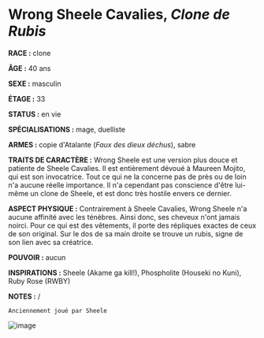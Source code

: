 # Wrong Sheele Cavalies, *Clone de Rubis*

**RACE :** clone

**ÂGE :** 40 ans 

**SEXE :** masculin

**ÉTAGE :** 33

**STATUS :** en vie

**SPÉCIALISATIONS :** mage, duelliste

**ARMES :** copie d'Atalante (*Faux des dieux déchus*), sabre

**TRAITS DE CARACTÈRE :** Wrong Sheele est une version plus douce et patiente de Sheele Cavalies. Il est entièrement dévoué à Maureen Mojito, qui est son invocatrice. Tout ce qui ne la concerne pas de près ou de loin n'a aucune réelle importance. Il n'a cependant pas conscience d'être lui-même un clone de Sheele, et est donc très hostile envers ce dernier.

**ASPECT PHYSIQUE :** Contrairement à Sheele Cavalies, Wrong Sheele n'a aucune affinité avec les ténèbres. Ainsi donc, ses cheveux n'ont jamais noirci. Pour ce qui est des vêtements, il porte des répliques exactes de ceux de son original. Sur le dos de sa main droite se trouve un rubis, signe de son lien avec sa créatrice.

**POUVOIR :** aucun

**INSPIRATIONS :** Sheele (Akame ga kill!), Phospholite (Houseki no Kuni), Ruby Rose (RWBY)

**NOTES :** /

`Anciennement joué par Sheele`

![image](https://enyxia.alkanife.fr/images/characters/wrong_sheele.png)